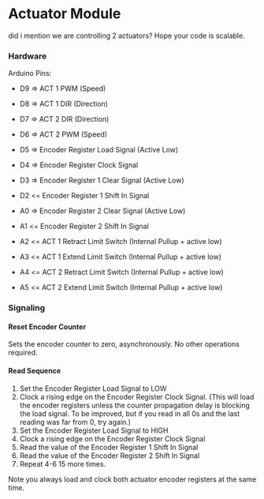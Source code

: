 # Actuator Module

did i mention we are controlling 2 actuators? Hope your code is scalable.

### Hardware

Arduino Pins:

-   D9 => ACT 1 PWM (Speed)
-   D8 => ACT 1 DIR (Direction)
-   D7 => ACT 2 DIR (Direction)
-   D6 => ACT 2 PWM (Speed)

-   D5 => Encoder Register Load Signal (Active Low)
-   D4 => Encoder Register Clock Signal
-   D3 => Encoder Register 1 Clear Signal (Active Low)
-   D2 <= Encoder Register 1 Shift In Signal
-   A0 => Encoder Register 2 Clear Signal (Active Low)
-   A1 <= Encoder Register 2 Shift In Signal

-   A2 <= ACT 1 Retract Limit Switch (Internal Pullup + active low)
-   A3 <= ACT 1 Extend Limit Switch (Internal Pullup + active low)
-   A4 <= ACT 2 Retract Limit Switch (Internal Pullup + active low)
-   A5 <= ACT 2 Extend Limit Switch (Internal Pullup + active low)

### Signaling

#### Reset Encoder Counter

Sets the encoder counter to zero, asynchronously. No other operations required.

#### Read Sequence

1. Set the Encoder Register Load Signal to LOW
2. Clock a rising edge on the Encoder Register Clock Signal. (This will load the encoder registers unless the counter propagation delay is blocking the load signal. To be improved, but if you read in all 0s and the last reading was far from 0, try again.)
3. Set the Encoder Register Load Signal to HIGH
4. Clock a rising edge on the Encoder Register Clock Signal
5. Read the value of the Encoder Register 1 Shift In Signal
6. Read the value of the Encoder Register 2 Shift In Signal
7. Repeat 4-6 15 more times.

Note you always load and clock both actuator encoder registers at the same time.
